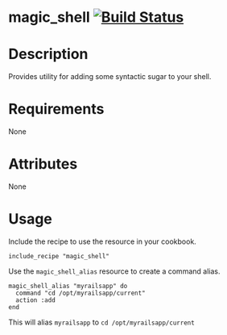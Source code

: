 # <a name="title"></a> magic_shell [![Build Status](https://secure.travis-ci.org/customink-webops/magic_shell.png)](http://travis-ci.org/customink-webops/magic_shell)


Description
===========

Provides utility for adding some syntactic sugar to your shell.

Requirements
============

None

Attributes
==========

None

Usage
=====

Include the recipe to use the resource in your cookbook.

    include_recipe "magic_shell"

Use the `magic_shell_alias` resource to create a command alias.

    magic_shell_alias "myrailsapp" do
      command "cd /opt/myrailsapp/current"
      action :add
    end

This will alias `myrailsapp` to `cd /opt/myrailsapp/current`

